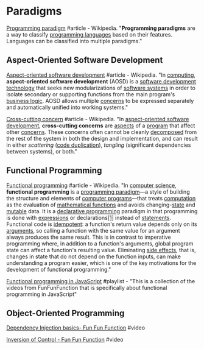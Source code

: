 # Paradigms

[Programming paradigm](https://en.wikipedia.org/wiki/Programming_paradigm) \#article - Wikipedia. "**Programming paradigms** are a way to classify [programming languages](https://en.wikipedia.org/wiki/Programming_language) based on their features. Languages can be classified into multiple paradigms."

## Aspect-Oriented Software Development

[Aspect-oriented software development](https://en.wikipedia.org/wiki/Aspect-oriented_software_development) \#article - Wikipedia. "In [computing](https://en.wikipedia.org/wiki/Computing), **aspect-oriented software development** \(AOSD\) is a [software development technology](https://en.wikipedia.org/wiki/Software_development_methodology) that seeks new modularizations of [software systems](https://en.wikipedia.org/wiki/Software_system) in order to isolate secondary or supporting functions from the main program's [business logic](https://en.wikipedia.org/wiki/Business_logic). AOSD allows multiple [concerns](https://en.wikipedia.org/wiki/Concern_%28computer_science%29) to be expressed separately and automatically unified into working systems."

[Cross-cutting concern](https://en.wikipedia.org/wiki/Cross-cutting_concern) \#article - Wikipedia. "In [aspect-oriented software development](https://en.wikipedia.org/wiki/Aspect-oriented_software_development), **cross-cutting concerns** are [aspects](https://en.wikipedia.org/wiki/Aspect_%28computer_programming%29) of a [program](https://en.wikipedia.org/wiki/Computer_program) that affect other [concerns](https://en.wikipedia.org/wiki/Concern_%28computer_science%29). These concerns often cannot be cleanly [decomposed](https://en.wikipedia.org/wiki/Modularity_%28programming%29) from the rest of the system in both the design and implementation, and can result in either _scattering_ \([code duplication](https://en.wikipedia.org/wiki/Code_duplication)\), _tangling_ \(significant dependencies between systems\), or both."

## Functional Programming

[Functional programming](https://en.wikipedia.org/wiki/Functional_programming) \#article - Wikipedia. "In [computer science](https://en.wikipedia.org/wiki/Computer_science), **functional programming** is a [programming paradigm](https://en.wikipedia.org/wiki/Programming_paradigm)—a style of building the structure and elements of [computer programs](https://en.wikipedia.org/wiki/Computer_program)—that treats [computation](https://en.wikipedia.org/wiki/Computation) as the evaluation of [mathematical functions](https://en.wikipedia.org/wiki/Function_%28mathematics%29) and avoids changing-[state](https://en.wikipedia.org/wiki/Program_state) and [mutable](https://en.wikipedia.org/wiki/Immutable_object) data. It is a [declarative programming](https://en.wikipedia.org/wiki/Declarative_programming) paradigm in that programming is done with [expressions](https://en.wikipedia.org/wiki/Expression_%28computer_science%29) or declarations[\[1\]](https://en.wikipedia.org/wiki/Functional_programming#cite_note-expression_style-1) instead of [statements](https://en.wikipedia.org/wiki/Statement_%28computer_science%29). Functional code is [idempotent](https://en.wikipedia.org/wiki/Idempotence): a function's return value depends only on its [arguments](https://en.wikipedia.org/wiki/Function_argument), so calling a function with the same value for an argument always produces the same result. This is in contrast to imperative programming where, in addition to a function's arguments, global program state can affect a function's resulting value. Eliminating [side effects](https://en.wikipedia.org/wiki/Side_effect_%28computer_science%29), that is, changes in state that do not depend on the function inputs, can make understanding a program easier, which is one of the key motivations for the development of functional programming."

[Functional programming in JavaScript](https://www.youtube.com/playlist?list=PL0zVEGEvSaeEd9hlmCXrk5yUyqUag-n84) \#playlist - "This is a collection of the videos from FunFunFunction that is specifically about functional programming in JavaScript"

## Object-Oriented Programming

[Dependency Injection basics- Fun Fun Function](https://www.youtube.com/watch?v=0X1Ns2NRfks) \#video

[Inversion of Control - Fun Fun Function](https://www.youtube.com/watch?v=-kpEP4JeEdc) \#video

